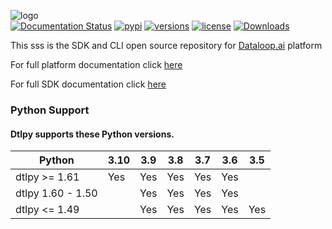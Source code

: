 ![logo](https://mk0dataloop4fni44fjg.kinstacdn.com/wp-content/uploads/2020/03/logo.svg)  
[![Documentation Status](https://readthedocs.org/projects/dtlpy/badge/?version=latest)](https://sdk-docs.dataloop.ai/en/latest/?badge=latest)
[![pypi](https://img.shields.io/pypi/v/dtlpy.svg)](https://pypi.org/project/dtlpy/)
[![versions](https://img.shields.io/pypi/pyversions/dtlpy.svg)](https://github.com/dataloop-ai/dtlpy)
[![license](https://img.shields.io/github/license/dataloop-ai/dtlpy.svg)](https://github.com/dataloop-ai/dtlpy/blob/master/LICENSE)
[![Downloads](https://static.pepy.tech/personalized-badge/dtlpy?period=total&units=international_system&left_color=grey&right_color=green&left_text=Downloads)](https://pepy.tech/project/dtlpy)

This sss is the SDK and CLI open source repository for [Dataloop.ai](https://dataloop.ai/) platform

For full platform documentation click [here](https://dataloop.ai/docs)

For full SDK documentation click [here](https://console.dataloop.ai/sdk-docs/latest)

### Python Support

#### Dtlpy supports these Python versions.

| Python            | 3.10 | 3.9 | 3.8 | 3.7 | 3.6 | 3.5 |
|-------------------|------|-----|-----|-----|-----|-----|
| dtlpy >= 1.61     | Yes  | Yes | Yes | Yes | Yes |     |
| dtlpy 1.60 - 1.50 |      | Yes | Yes | Yes | Yes |     |
| dtlpy <= 1.49     |      | Yes | Yes | Yes | Yes | Yes |           
